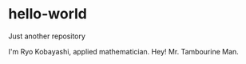 # hello-world
Just another repository

I'm Ryo Kobayashi, applied mathematician.
Hey! Mr. Tambourine Man.
